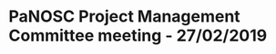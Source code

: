 ﻿PaNOSC Project Management Committee meeting - 27/02/2019
========================================================


